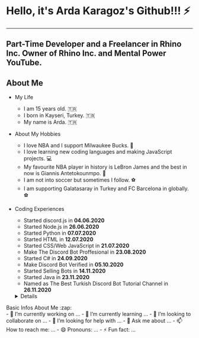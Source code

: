 # Hello, it's Arda Karagoz's Github!!! :zap:

<hr>

## Part-Time Developer and a Freelancer in Rhino Inc. Owner of Rhino Inc. and Mental Power YouTube.
## About Me
* My Life
  * I am 15 years old. 🇹🇷
  * I born in Kayseri, Turkey. 🇹🇷
  * My name is Arda. 🇹🇷
* About My Hobbies
  * I love NBA and I support Milwaukee Bucks. 🏀
  * I love learning new coding languages and making JavaScript projects. 💻
  * My favourite NBA player in history is LeBron James and the best in now is Giannis Antetokounmpo. 🏀
  * I am not into soccer but sometimes I follow. ⚽
  * I am supporting Galatasaray in Turkey and FC Barcelona in globally. ⚽
* Coding Experiences
  * Started discord.js in **04.06.2020**
  * Started Node.js in **26.06.2020**
  * Started Python in **07.07.2020**
  * Started HTML in **12.07.2020**
  * Started CSS/Web JavaScript in **21.07.2020**
  * Make The Discord Bot Proffesional in **23.08.2020**
  * Started C# in **24.09.2020**
  * Make Discord Bot Verified in **05.10.2020**
  * Started Selling Bots in **14.11.2020**
  * Started Java in **23.11.2020**
  * Named as The Best Turkish Discord Bot Tutorial Channel in **26.11.2020**
  
  <details>
 <summary>Basic Infos About Me :zap:</summary>
- 🔭 I’m currently working on ...
- 🌱 I’m currently learning ...
- 👯 I’m looking to collaborate on ...
- 🤔 I’m looking for help with ...
- 💬 Ask me about ...
- 📫 How to reach me: ...
- 😄 Pronouns: ...
- ⚡ Fun fact: ...
</details>
